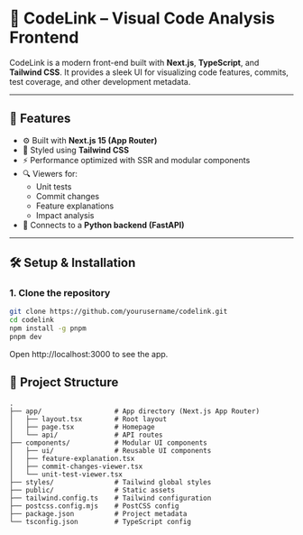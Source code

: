 # 🧠 CodeLink – Visual Code Analysis Frontend

CodeLink is a modern front-end built with **Next.js**, **TypeScript**, and **Tailwind CSS**. It provides a sleek UI for visualizing code features, commits, test coverage, and other development metadata.

---

## 🚀 Features

- ⚙️ Built with **Next.js 15 (App Router)**
- 💅 Styled using **Tailwind CSS**
- ⚡ Performance optimized with SSR and modular components
- 🔍 Viewers for:
  - Unit tests
  - Commit changes
  - Feature explanations
  - Impact analysis
- 🔗 Connects to a **Python backend (FastAPI)**

---

## 🛠️ Setup & Installation

### 1. Clone the repository

```bash
git clone https://github.com/yourusername/codelink.git
cd codelink
npm install -g pnpm
pnpm dev
```
Open http://localhost:3000 to see the app.

## 🧩 Project Structure
```
.
├── app/                  # App directory (Next.js App Router)
│   ├── layout.tsx        # Root layout
│   ├── page.tsx          # Homepage
│   └── api/              # API routes
├── components/           # Modular UI components
│   ├── ui/               # Reusable UI components
│   ├── feature-explanation.tsx
│   ├── commit-changes-viewer.tsx
│   └── unit-test-viewer.tsx
├── styles/               # Tailwind global styles
├── public/               # Static assets
├── tailwind.config.ts    # Tailwind configuration
├── postcss.config.mjs    # PostCSS config
├── package.json          # Project metadata
└── tsconfig.json         # TypeScript config
```

